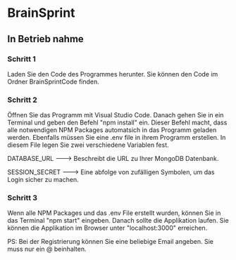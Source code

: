 # BrainSprint

## In Betrieb nahme

### Schritt 1
Laden Sie den Code des Programmes herunter. Sie können den Code im Ordner BrainSprintCode finden.

### Schritt 2
Öffnen Sie das Programm mit Visual Studio Code. Danach gehen Sie in ein Terminal und geben den Befehl "npm install" ein. Dieser Befehl macht, dass alle notwendigen NPM Packages automatsich in das Programm geladen werden. Ebenfalls müssen Sie eine .env file in ihrem Programm erstellen. In diesem File legen Sie zwei verschiedene Variablen fest.

DATABASE_URL ---> Beschreibt die URL zu Ihrer MongoDB Datenbank.

SESSION_SECRET ---> Eine abfolge von zufälligen Symbolen, um das Login sicher zu machen.

###  Schritt 3
Wenn alle NPM Packages und das .env File erstellt wurden, können Sie in das Terminal "npm start" eingeben. Danach sollte die Applikation laufen. Sie können die Applikation im Browser unter "localhost:3000" erreichen.

PS: Bei der Registrierung können Sie eine beliebige Email angeben. Sie muss nur ein @ beinhalten.

